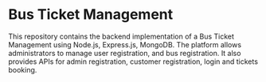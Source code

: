 # Bus Ticket Management

This repository contains the backend implementation of a Bus Ticket Management using Node.js, Express.js, MongoDB. The platform allows administrators to manage user registration, and bus registration. It also provides APIs for admin registration, customer registration, login and tickets booking.
